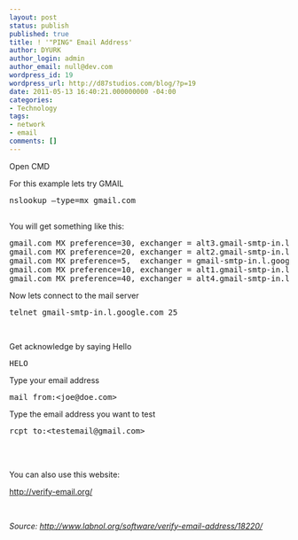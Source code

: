 ```yaml
---
layout: post
status: publish
published: true
title: ! '"PING" Email Address'
author: DYURK
author_login: admin
author_email: null@dev.com
wordpress_id: 19
wordpress_url: http://d87studios.com/blog/?p=19
date: 2011-05-13 16:40:21.000000000 -04:00
categories:
- Technology
tags:
- network
- email
comments: []
---
```

Open CMD

For this example lets try GMAIL
<pre>nslookup –type=mx gmail.com

</pre>
You will get something like this:
<pre>gmail.com MX preference=30, exchanger = alt3.gmail-smtp-in.l.google.com
gmail.com MX preference=20, exchanger = alt2.gmail-smtp-in.l.google.com
gmail.com MX preference=5,  exchanger = gmail-smtp-in.l.google.com
gmail.com MX preference=10, exchanger = alt1.gmail-smtp-in.l.google.com
gmail.com MX preference=40, exchanger = alt4.gmail-smtp-in.l.google.com
</pre>
Now lets connect to the mail server
<pre>telnet gmail-smtp-in.l.google.com 25</pre>
&nbsp;

Get acknowledge by saying Hello
<pre>HELO</pre>
Type your email address
<pre>mail from:&lt;joe@doe.com&gt;</pre>
Type the email address you want to test
<pre>rcpt to:&lt;testemail@gmail.com&gt;



</pre>
You can also use this website:

http://verify-email.org/

&nbsp;

<em>Source: http://www.labnol.org/software/verify-email-address/18220/</em>
